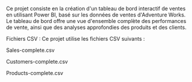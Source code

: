 
Ce projet consiste en la création d'un tableau de bord interactif de ventes en utilisant Power BI, basé sur les données de ventes d'Adventure Works. Le tableau de bord offre une vue d'ensemble complète des performances de vente, ainsi que des analyses approfondies des produits et des clients.



Fichiers CSV : Ce projet utilise les fichiers CSV suivants :


Sales-complete.csv

Customers-complete.csv

Products-complete.csv


